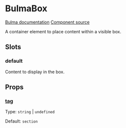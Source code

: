 # BulmaBox

[Bulma documentation](https://bulma.io/documentation/elements/box/)
[Component source](../../src/components/containers/BulmaBox.vue)

A container element to place content within a visible box.

## Slots

### default

Content to display in the box.

## Props

### [tag](../types/common_types.md#tag)

Type: `string` | `undefined`

Default: `section`